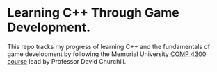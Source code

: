 # Learning C++ Through Game Development.

This repo tracks my progress of learning C++ and the fundamentals of game development by following the Memorial University [COMP 4300 course](https://www.youtube.com/watch?v=S7lXSihz0ac&list=PL_xRyXins848nDj2v-TJYahzvs-XW9sVV) lead by Professor David Churchill.